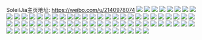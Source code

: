 SoleilJia主页地址: https://weibo.com/u/2140978074 
![](https://wx4.sinaimg.cn/mw2000/7f9cbb9agy1h978a1vzq1j21lv255kjl.jpg) 
![](https://wx4.sinaimg.cn/mw2000/7f9cbb9agy1h9789zid2hj22802yokjn.jpg) 
![](https://wx4.sinaimg.cn/mw2000/7f9cbb9agy1h978e58mtdj21l5247qv6.jpg) 
![](https://wx4.sinaimg.cn/mw2000/7f9cbb9agy1h978cc1e7nj22c0340u0y.jpg) 
![](https://wx4.sinaimg.cn/mw2000/7f9cbb9agy1h978c9dfanj21901o0b29.jpg) 
![](https://wx4.sinaimg.cn/mw2000/7f9cbb9agy1h9789xtlrmj21ep1vlhdt.jpg) 
![](https://wx4.sinaimg.cn/mw2000/7f9cbb9agy1h91io3alf5j216o1kw1kx.jpg) 
![](https://wx4.sinaimg.cn/mw2000/7f9cbb9agy1h91inqktq2j226x2x84qs.jpg) 
![](https://wx4.sinaimg.cn/mw2000/7f9cbb9agy1h91imzq85uj20p00xodt9.jpg) 
![](https://wx4.sinaimg.cn/mw2000/7f9cbb9agy1h91iw4b119j20sg0up48r.jpg) 
![](https://wx4.sinaimg.cn/mw2000/7f9cbb9agy1h8aynjml7gj21o0280kjl.jpg) 
![](https://wx4.sinaimg.cn/mw2000/7f9cbb9agy1h876mh1rt8j21tn2fgkjl.jpg) 
![](https://wx4.sinaimg.cn/mw2000/7f9cbb9agy1h80ytqz1i0j216o1kw4qp.jpg) 
![](https://wx4.sinaimg.cn/mw2000/7f9cbb9agy1h80nk8si5lj20xs192h1o.jpg) 
![](https://wx4.sinaimg.cn/mw2000/7f9cbb9agy1h80nkcquduj215m1jh1kx.jpg) 
![](https://wx4.sinaimg.cn/mw2000/7f9cbb9agy1h7y71v1cnvj22or20kqv8.jpg) 
![](https://wx4.sinaimg.cn/mw2000/7f9cbb9agy1h7y72dmu9rj20n00twacw.jpg) 
![](https://wx4.sinaimg.cn/mw2000/7f9cbb9agy1h7vot7nngrj211x1kvwy2.jpg) 
![](https://wx4.sinaimg.cn/mw2000/7f9cbb9agy1h7vot8e6l6j20yj1ftdvr.jpg) 
![](https://wx4.sinaimg.cn/mw2000/7f9cbb9agy1h7u9s4jv2pj20s01hvte1.jpg) 
![](https://wx4.sinaimg.cn/mw2000/7f9cbb9agy1h7rtdqfof9j216o1kw7uj.jpg) 
![](https://wx4.sinaimg.cn/mw2000/7f9cbb9agy1h7rtdqzxpzj216o1kw4qp.jpg) 
![](https://wx4.sinaimg.cn/mw2000/7f9cbb9agy1h7rtdpwos8j21r92ccqv6.jpg) 
![](https://wx4.sinaimg.cn/mw2000/7f9cbb9agy1h7rtdrlo21j216n1kw4qp.jpg) 
![](https://wx4.sinaimg.cn/mw2000/7f9cbb9agy1h7osdy2otlj20xt1931em.jpg) 
![](https://wx4.sinaimg.cn/mw2000/7f9cbb9agy1h7osdxlmylj216n1kwkjl.jpg) 
![](https://wx4.sinaimg.cn/mw2000/7f9cbb9agy1h7osduspynj21k622wu0x.jpg) 
![](https://wx4.sinaimg.cn/mw2000/7f9cbb9agy1h764mxhdxxj21400u0qfs.jpg) 
![](https://wx4.sinaimg.cn/mw2000/7f9cbb9agy1h72dkkvsxbj211l0pmmxw.jpg) 
![](https://wx4.sinaimg.cn/mw2000/7f9cbb9agy1h6zbp990dpj21jk112nd6.jpg) 
![](https://wx4.sinaimg.cn/mw2000/7f9cbb9agy1h6x4mwhcb3j216o1kwtbq.jpg) 
![](https://wx4.sinaimg.cn/mw2000/7f9cbb9agy1h6x4mxt70pj21wc2ninpe.jpg) 
![](https://wx4.sinaimg.cn/mw2000/7f9cbb9agy1h6x4spkz8tj22572wk1kz.jpg) 
![](https://wx4.sinaimg.cn/mw2000/7f9cbb9agy1h6x4n2c4ztj22c0340u0z.jpg) 
![](https://wx4.sinaimg.cn/mw2000/7f9cbb9agy1h6x4n74jnxj22c0340kjo.jpg) 
![](https://wx4.sinaimg.cn/mw2000/7f9cbb9agy1h6x4mu89lzj22c033z1l0.jpg) 
![](https://wx4.sinaimg.cn/mw2000/7f9cbb9agy1h6x4mykkjkj216o1kw1kx.jpg) 
![](https://wx4.sinaimg.cn/mw2000/7f9cbb9agy1h6ycf7ml6xj22c0340kjo.jpg) 
![](https://wx4.sinaimg.cn/mw2000/7f9cbb9agy1h6ycf4kot4j22c0340b2d.jpg) 
![](https://wx4.sinaimg.cn/mw2000/7f9cbb9agy1h6tr87g0nnj20z61grndp.jpg) 
![](https://wx4.sinaimg.cn/mw2000/7f9cbb9agy1h6tqgo3fhnj216o1kw4qp.jpg) 
![](https://wx4.sinaimg.cn/mw2000/7f9cbb9agy1h6tqggz3c9j20sk19iwyh.jpg) 
![](https://wx4.sinaimg.cn/mw2000/7f9cbb9agy1h6tqgmaennj22bz314qv7.jpg) 
![](https://wx4.sinaimg.cn/mw2000/7f9cbb9agy1h6t24lideej22c033tnpg.jpg) 
![](https://wx4.sinaimg.cn/mw2000/7f9cbb9agy1h6t24pouh3j22c033z1l1.jpg) 
![](https://wx4.sinaimg.cn/mw2000/7f9cbb9agy1h6t24i841tj21t22pl7wk.jpg) 
![](https://wx4.sinaimg.cn/mw2000/7f9cbb9agy1h6qvjdr6rxj215b1k4tua.jpg) 
![](https://wx4.sinaimg.cn/mw2000/7f9cbb9agy1h6qvjmhr6nj216n1kwwyt.jpg) 
![](https://wx4.sinaimg.cn/mw2000/7f9cbb9agy1h6qvjei2v5j21621k3aos.jpg) 
![](https://wx4.sinaimg.cn/mw2000/7f9cbb9agy1h6qvjiuibaj211m1e6170.jpg) 
![](https://wx4.sinaimg.cn/mw2000/7f9cbb9agy1h6np8pinq1j20go0go3zt.jpg) 
![](https://wx4.sinaimg.cn/mw2000/7f9cbb9agy1h6j95ugob9j2340340hdy.jpg) 
![](https://wx4.sinaimg.cn/mw2000/7f9cbb9agy1h6j96im2p0j235s33thdv.jpg) 
![](https://wx4.sinaimg.cn/mw2000/7f9cbb9agy1h6j9630dlsj2340340x6p.jpg) 
![](https://wx4.sinaimg.cn/mw2000/7f9cbb9agy1h6j96eh8xdj20wi17c7wh.jpg) 
![](https://wx4.sinaimg.cn/mw2000/7f9cbb9agy1h6j95o1235j20w70t94ia.jpg) 
![](https://wx4.sinaimg.cn/mw2000/7f9cbb9agy1h6j96bkjbhj2340340x6x.jpg) 
![](https://wx4.sinaimg.cn/mw2000/7f9cbb9agy1h6i550kmt7j21o0280npd.jpg) 
![](https://wx4.sinaimg.cn/mw2000/7f9cbb9agy1h6i54xtx1cj216o1kw0vp.jpg) 
![](https://wx4.sinaimg.cn/mw2000/7f9cbb9agy1h6i5dh0ys4j22c0340hdt.jpg) 
![](https://wx4.sinaimg.cn/mw2000/7f9cbb9agy1h6i5dg4iq0j222h2rbkjm.jpg) 
![](https://wx4.sinaimg.cn/mw2000/7f9cbb9agy1h69qcmhogbj21wa2j14qp.jpg) 
![](https://wx4.sinaimg.cn/mw2000/7f9cbb9agy1h69zl2olk9j20u0140dl9.jpg) 
![](https://wx4.sinaimg.cn/mw2000/7f9cbb9agy1h69qc0ujtaj22ss23lhdu.jpg) 
![](https://wx4.sinaimg.cn/mw2000/7f9cbb9agy1h69qbz00w9j22k91zs7wi.jpg) 
![](https://wx4.sinaimg.cn/mw2000/7f9cbb9agy1h69qc3u83aj218l0xfjy7.jpg) 
![](https://wx4.sinaimg.cn/mw2000/7f9cbb9agy1h61zbaz54hj235s35s7tg.jpg) 
![](https://wx4.sinaimg.cn/mw2000/7f9cbb9agy1h5mcimz269j216o1kw14n.jpg) 
![](https://wx4.sinaimg.cn/mw2000/7f9cbb9agy1h5mciw7z37j22c0340x6p.jpg) 
![](https://wx4.sinaimg.cn/mw2000/7f9cbb9agy1h5mcj2tberj225x2x4e82.jpg) 
![](https://wx4.sinaimg.cn/mw2000/7f9cbb9agy1h5mcmz241mj20v70kp7c3.jpg) 
![](https://wx4.sinaimg.cn/mw2000/7f9cbb9agy1h5mqlr1tqoj20u013ywle.jpg) 
![](https://wx4.sinaimg.cn/mw2000/7f9cbb9agy1h5mck308r9j20nt0vr7gx.jpg) 
![](https://wx4.sinaimg.cn/mw2000/7f9cbb9agy1h59y882oyzj21o0280x6p.jpg) 
![](https://wx4.sinaimg.cn/mw2000/7f9cbb9agy1h59y8ddf5lj21o02807wi.jpg) 
![](https://wx4.sinaimg.cn/mw2000/7f9cbb9agy1h56sc03hu9j235s23uqv9.jpg) 
![](https://wx4.sinaimg.cn/mw2000/7f9cbb9agy1h56sc1u3qgj21hc0zk4qp.jpg) 
